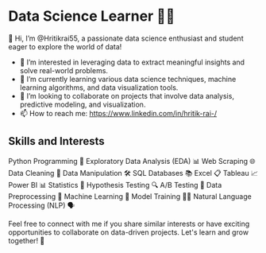 # Data Science Learner 👨‍🎓

👋 Hi, I’m @Hritikrai55, a passionate data science enthusiast and student eager to explore the world of data!

- 👀 I’m interested in leveraging data to extract meaningful insights and solve real-world problems.
- 🌱 I’m currently learning various data science techniques, machine learning algorithms, and data visualization tools.
- 💞️ I’m looking to collaborate on projects that involve data analysis, predictive modeling, and visualization.
- 📫 How to reach me: https://www.linkedin.com/in/hritik-rai-/

## Skills and Interests
Python Programming 🐍
Exploratory Data Analysis (EDA) 📊
Web Scraping 🌐
Data Cleaning 🧹
Data Manipulation 🛠️
SQL Databases 📚
Excel 📋
Tableau 📈
Power BI 📊
Statistics 📐
Hypothesis Testing 🔍
A/B Testing 🧪
Data Preprocessing 🚀
Machine Learning 🤖
Model Training 🏋️‍♂️
Natural Language Processing (NLP) 🗣️


Feel free to connect with me if you share similar interests or have exciting opportunities to collaborate on data-driven projects. Let's learn and grow together! 🌟
<!---
Hritikrai55/Hritikrai55 is a ✨ special ✨ repository because its `README.md` (this file) appears on your GitHub profile.
You can click the Preview link to take a look at your changes.
--->
